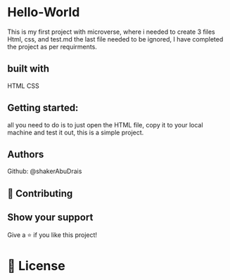 # Hello-World
This is my first project with microverse, where i needed to create 3 files Html, css, and test.md the last file needed to be ignored, I have completed the project as per requirments. 
## built with 
HTML
CSS

## Getting started: 
all you need to do is to just open the HTML file, copy it to your local machine and test it out, this is a simple project. 

## Authors 
Github: @shakerAbuDrais

## 🤝 Contributing
## Show your support
Give a ⭐️ if you like this project!

# 📝 License
